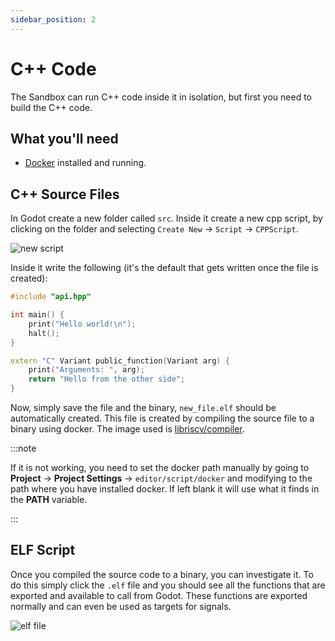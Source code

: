 ```yaml
---
sidebar_position: 2
---
```


# C++ Code

The Sandbox can run C++ code inside it in isolation, but first you need to build the C++ code.

## What you'll need

- [Docker](https://docs.docker.com/compose/) installed and running.

## C++ Source Files

In Godot create a new folder called `src`. Inside it create a new cpp script, by clicking on the folder and selecting `Create New` -> `Script` -> `CPPScript`.

![new script](/img/cppprogram/new-script.png)

Inside it write the following (it's the default that gets written once the file is created):

```cpp
#include "api.hpp"

int main() {
	print("Hello world!\n");
	halt();
}

extern "C" Variant public_function(Variant arg) {
    print("Arguments: ", arg);
    return "Hello from the other side";
}
```

Now, simply save the file and the binary, `new_file.elf` should be automatically created. This file is created by compiling the source file to a binary using docker. The image used is [libriscv/compiler](https://github.com/orgs/libriscv/packages).

:::note

If it is not working, you need to set the docker path manually by going to **Project** -> **Project Settings** -> `editor/script/docker` and modifying to the path where you have installed docker. If left blank it will use what it finds in the **PATH** variable.

:::

## ELF Script

Once you compiled the source code to a binary, you can investigate it. To do this simply click the `.elf` file and you should see all the functions that are exported and available to call from Godot. These functions are exported normally and can even be used as targets for signals.

![elf file](/img/cppprogram/elf-file.png)
